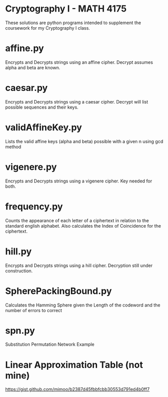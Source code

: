 # Cryptography I - MATH 4175

These solutions are python programs intended to supplement the coursework for my Cryptography I class.

# affine.py
Encrypts and Decrypts strings using an affine cipher. Decrypt assumes alpha and beta are known.

# caesar.py
Encrypts and Decrypts strings using a caesar cipher. Decrypt will list possible sequences and their keys.

# validAffineKey.py
Lists the valid affine keys (alpha and beta) possible with a given n using gcd method

# vigenere.py
Encrypts and Decrypts strings using a vigenere cipher. Key needed for both.

# frequency.py
Counts the appearance of each letter of a ciphertext in relation to the standard english alphabet.
Also calculates the Index of Coincidence for the ciphertext.

# hill.py
Encrypts and Decrypts strings using a hill cipher. Decryption still under construction.

# SpherePackingBound.py
Calculates the Hamming Sphere given the Length of the codeword and the number of errors to correct

# spn.py
Substitution Permutation Network Example

# Linear Approximation Table (not mine)
https://gist.github.com/mimoo/b2387d45fbbfcbb30553d791ed4b0ff7
